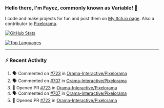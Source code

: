 ### Hello there, I'm Fayez, commonly known as Variable! 👋
I code and make projects for fun and post them on [My Itch.io page](https://variable-industries.itch.io/). Also a contributor to [Pixelorama](https://github.com/Orama-Interactive/Pixelorama).

[![GitHub Stats](https://github-readme-stats.vercel.app/api/?username=Variable-ind&show_icons=true&theme=merko)](https://github.com/anuraghazra/github-readme-stats)

[![Top Languages](https://github-readme-stats.vercel.app/api/top-langs/?username=Variable-ind&layout=compact&theme=merko)](https://github.com/anuraghazra/github-readme-stats)

---

### :zap: Recent Activity

<!--START_SECTION:activity-->
1. 🗣 Commented on [#723](https://github.com/Orama-Interactive/Pixelorama/issues/723) in [Orama-Interactive/Pixelorama](https://github.com/Orama-Interactive/Pixelorama)
2. 🗣 Commented on [#707](https://github.com/Orama-Interactive/Pixelorama/issues/707) in [Orama-Interactive/Pixelorama](https://github.com/Orama-Interactive/Pixelorama)
3. 💪 Opened PR [#723](https://github.com/Orama-Interactive/Pixelorama/pull/723) in [Orama-Interactive/Pixelorama](https://github.com/Orama-Interactive/Pixelorama)
4. 🗣 Commented on [#707](https://github.com/Orama-Interactive/Pixelorama/issues/707) in [Orama-Interactive/Pixelorama](https://github.com/Orama-Interactive/Pixelorama)
5. 💪 Opened PR [#722](https://github.com/Orama-Interactive/Pixelorama/pull/722) in [Orama-Interactive/Pixelorama](https://github.com/Orama-Interactive/Pixelorama)
<!--END_SECTION:activity-->

<!--
**Variable-ind/Variable-ind** is a ✨ _special_ ✨ repository because its `README.md` (this file) appears on your GitHub profile.

Here are some ideas to get you started:
- 🌱 I’m currently studying at ...
- 🔭 I’m currently working on ...
- 👯 I’m looking to collaborate on ...
- 🤔 I’m looking for help with ...
- 💬 Ask me about ...
- 📫 How to reach me: ...
- ⚡ Fun fact: ...
-->
